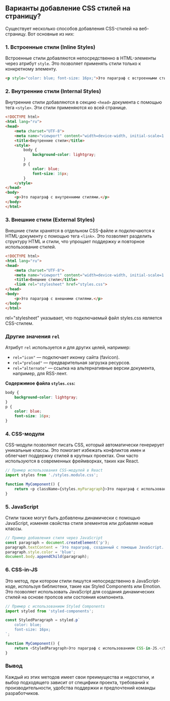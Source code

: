 ## Варианты добавление CSS стилей на страницу?

Существует несколько способов добавления CSS-стилей на веб-страницу. Вот основные из них:

### 1. Встроенные стили (Inline Styles)
Встроенные стили добавляются непосредственно в HTML-элементы через атрибут `style`. Это позволяет применять стили только к конкретному элементу.

```html
<p style="color: blue; font-size: 16px;">Это параграф с встроенными стилями.</p>
```

### 2. Внутренние стили (Internal Styles)
Внутренние стили добавляются в секцию `<head>` документа с помощью тега `<style>`. Эти стили применяются ко всей странице.

```html
<!DOCTYPE html>
<html lang="ru">
<head>
    <meta charset="UTF-8">
    <meta name="viewport" content="width=device-width, initial-scale=1.0">
    <title>Внутренние стили</title>
    <style>
        body {
            background-color: lightgray;
        }
        p {
            color: blue;
            font-size: 16px;
        }
    </style>
</head>
<body>
    <p>Это параграф с внутренними стилями.</p>
</body>
</html>
```

### 3. Внешние стили (External Styles)
Внешние стили хранятся в отдельном CSS-файле и подключаются к HTML-документу с помощью тега `<link>`. Это позволяет разделить структуру HTML и стили, что упрощает поддержку и повторное использование стилей.

```html
<!DOCTYPE html>
<html lang="ru">
<head>
    <meta charset="UTF-8">
    <meta name="viewport" content="width=device-width, initial-scale=1.0">
    <title>Внешние стили</title>
    <link rel="stylesheet" href="styles.css">
</head>
<body>
    <p>Это параграф с внешними стилями.</p>
</body>
</html>
```

rel="stylesheet" указывает, что подключаемый файл styles.css является CSS-стилем.

### Другие значения `rel`

Атрибут `rel` используется и для других целей, например:
- `rel="icon"` — подключает иконку сайта (favicon).
- `rel="preload"` — предварительная загрузка ресурсов.
- `rel="alternate"` — ссылка на альтернативные версии документа, например, для RSS-лент.

**Содержимое файла `styles.css`:**
```css
body {
    background-color: lightgray;
}
p {
    color: blue;
    font-size: 16px;
}
```

### 4. CSS-модули
CSS-модули позволяют писать CSS, который автоматически генерирует уникальные классы. Это помогает избежать конфликтов имен и облегчает поддержку стилей в крупных проектах. Они часто используются в современных фреймворках, таких как React.

```javascript
// Пример использования CSS-модулей в React
import styles from './styles.module.css';

function MyComponent() {
    return <p className={styles.myParagraph}>Это параграф с использованием CSS-модулей.</p>;
}
```

### 5. JavaScript
Стили также могут быть добавлены динамически с помощью JavaScript, изменяя свойства стиля элементов или добавляя новые классы.

```javascript
// Пример добавления стиля через JavaScript
const paragraph = document.createElement('p');
paragraph.textContent = 'Это параграф, созданный с помощью JavaScript.';
paragraph.style.color = 'blue';
document.body.appendChild(paragraph);
```

### 6. CSS-in-JS
Это метод, при котором стили пишутся непосредственно в JavaScript-коде, используя библиотеки, такие как Styled Components или Emotion. Это позволяет использовать JavaScript для создания динамических стилей на основе пропсов или состояния компонента.

```javascript
// Пример с использованием Styled Components
import styled from 'styled-components';

const StyledParagraph = styled.p`
    color: blue;
    font-size: 16px;
`;

function MyComponent() {
    return <StyledParagraph>Это параграф с использованием CSS-in-JS.</StyledParagraph>;
}
```

### Вывод
Каждый из этих методов имеет свои преимущества и недостатки, и выбор подходящего зависит от специфики проекта, требований к производительности, удобства поддержки и предпочтений команды разработчиков.